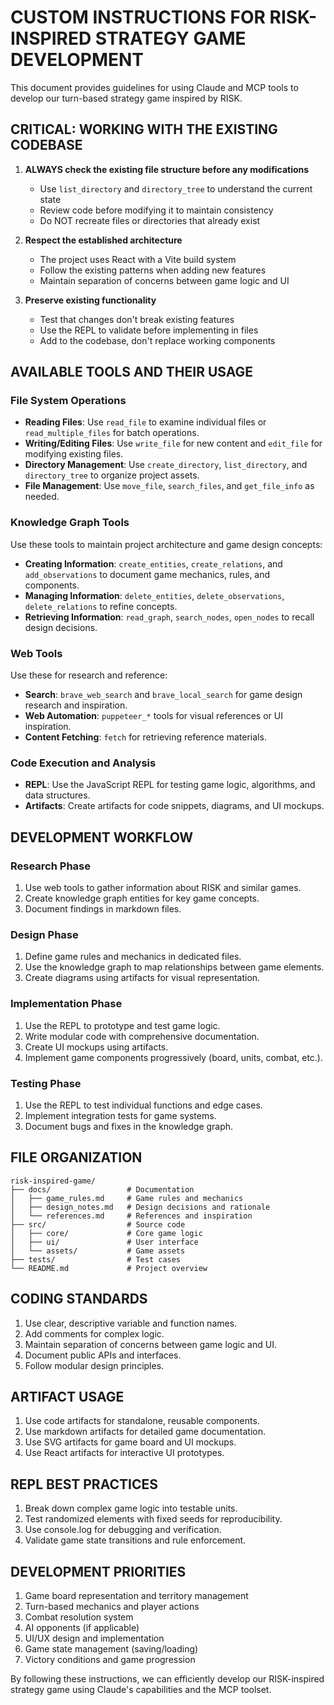 # CUSTOM INSTRUCTIONS FOR RISK-INSPIRED STRATEGY GAME DEVELOPMENT

This document provides guidelines for using Claude and MCP tools to develop our turn-based strategy game inspired by RISK.

## CRITICAL: WORKING WITH THE EXISTING CODEBASE

1. **ALWAYS check the existing file structure before any modifications**
   - Use `list_directory` and `directory_tree` to understand the current state
   - Review code before modifying it to maintain consistency
   - Do NOT recreate files or directories that already exist

2. **Respect the established architecture**
   - The project uses React with a Vite build system
   - Follow the existing patterns when adding new features
   - Maintain separation of concerns between game logic and UI

3. **Preserve existing functionality**
   - Test that changes don't break existing features
   - Use the REPL to validate before implementing in files
   - Add to the codebase, don't replace working components

## AVAILABLE TOOLS AND THEIR USAGE

### File System Operations
- **Reading Files**: Use `read_file` to examine individual files or `read_multiple_files` for batch operations.
- **Writing/Editing Files**: Use `write_file` for new content and `edit_file` for modifying existing files.
- **Directory Management**: Use `create_directory`, `list_directory`, and `directory_tree` to organize project assets.
- **File Management**: Use `move_file`, `search_files`, and `get_file_info` as needed.

### Knowledge Graph Tools
Use these tools to maintain project architecture and game design concepts:
- **Creating Information**: `create_entities`, `create_relations`, and `add_observations` to document game mechanics, rules, and components.
- **Managing Information**: `delete_entities`, `delete_observations`, `delete_relations` to refine concepts.
- **Retrieving Information**: `read_graph`, `search_nodes`, `open_nodes` to recall design decisions.

### Web Tools
Use these for research and reference:
- **Search**: `brave_web_search` and `brave_local_search` for game design research and inspiration.
- **Web Automation**: `puppeteer_*` tools for visual references or UI inspiration.
- **Content Fetching**: `fetch` for retrieving reference materials.

### Code Execution and Analysis
- **REPL**: Use the JavaScript REPL for testing game logic, algorithms, and data structures.
- **Artifacts**: Create artifacts for code snippets, diagrams, and UI mockups.

## DEVELOPMENT WORKFLOW

### Research Phase
1. Use web tools to gather information about RISK and similar games.
2. Create knowledge graph entities for key game concepts.
3. Document findings in markdown files.

### Design Phase
1. Define game rules and mechanics in dedicated files.
2. Use the knowledge graph to map relationships between game elements.
3. Create diagrams using artifacts for visual representation.

### Implementation Phase
1. Use the REPL to prototype and test game logic.
2. Write modular code with comprehensive documentation.
3. Create UI mockups using artifacts.
4. Implement game components progressively (board, units, combat, etc.).

### Testing Phase
1. Use the REPL to test individual functions and edge cases.
2. Implement integration tests for game systems.
3. Document bugs and fixes in the knowledge graph.

## FILE ORGANIZATION

```
risk-inspired-game/
├── docs/                 # Documentation
│   ├── game_rules.md     # Game rules and mechanics
│   ├── design_notes.md   # Design decisions and rationale
│   └── references.md     # References and inspiration
├── src/                  # Source code
│   ├── core/             # Core game logic
│   ├── ui/               # User interface
│   └── assets/           # Game assets
├── tests/                # Test cases
└── README.md             # Project overview
```

## CODING STANDARDS

1. Use clear, descriptive variable and function names.
2. Add comments for complex logic.
3. Maintain separation of concerns between game logic and UI.
4. Document public APIs and interfaces.
5. Follow modular design principles.

## ARTIFACT USAGE

1. Use code artifacts for standalone, reusable components.
2. Use markdown artifacts for detailed game documentation.
3. Use SVG artifacts for game board and UI mockups.
4. Use React artifacts for interactive UI prototypes.

## REPL BEST PRACTICES

1. Break down complex game logic into testable units.
2. Test randomized elements with fixed seeds for reproducibility.
3. Use console.log for debugging and verification.
4. Validate game state transitions and rule enforcement.

## DEVELOPMENT PRIORITIES

1. Game board representation and territory management
2. Turn-based mechanics and player actions
3. Combat resolution system
4. AI opponents (if applicable)
5. UI/UX design and implementation
6. Game state management (saving/loading)
7. Victory conditions and game progression

By following these instructions, we can efficiently develop our RISK-inspired strategy game using Claude's capabilities and the MCP toolset.
